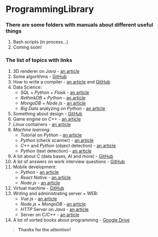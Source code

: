 # ProgrammingLibrary
### There are some folders with manuals about different useful things
1. Bash scripts (in process...)
2. Coming soon!
### The list of topics with links
1. 3D renderer on *Java* - [an article](https://avikdas.com/build-your-own-raytracer/)
2. Some algorithms - [GitHub](https://github.com/karan/Projects)
3. How to write a compiler - [an article](https://compilers.iecc.com/crenshaw/) and [GitHub](https://github.com/jamiebuilds/the-super-tiny-compiler)
4. Data Science:
    * *SQL* + *Python* + *Flask* - [an article](https://www.twilio.com/blog/2015/03/choose-your-own-adventures-presentations-wizard-mode-part-1-of-3.html)
    * *RethinkDB* + *Python* - [an article](https://realpython.com/rethink-flask-a-simple-todo-list-powered-by-flask-and-rethinkdb/)
    * *MongoDB* + *Node.js* - [an article](https://closebrace.com/tutorials/2017-03-02/the-dead-simple-step-by-step-guide-for-front-end-developers-to-getting-up-and-running-with-nodejs-express-and-mongodb)
    * *Big Data* analyzing on *Python* - [an article](https://www.freecodecamp.org/news/using-data-science-to-understand-what-makes-wine-taste-good-669b496c67ee/)
5. Something about design - [GitHub](https://github.com/donnemartin/system-design-primer)
6. Game engine on *C++* - [an article](https://preshing.com/20171218/how-to-write-your-own-cpp-game-engine/)
7. *Linux* containers - [an article](https://blog.lizzie.io/linux-containers-in-500-loc.html)
8. *Machine learning*:
    * Tutorial on *Python* - [an article](https://machinelearningmastery.com/machine-learning-in-python-step-by-step/)
    * *Python* (check scanner) - [an article](https://www.pyimagesearch.com/2014/09/01/build-kick-ass-mobile-document-scanner-just-5-minutes/)
    * *C++* and *Python* (object detection) - [an article](https://www.learnopencv.com/deep-learning-based-object-detection-and-instance-segmentation-using-mask-r-cnn-in-opencv-python-c/)
    * *Python* (text detection) - [an article](https://www.pyimagesearch.com/2018/08/20/opencv-text-detection-east-text-detector/)
9. A lot about *C* (data bases, AI and more) - [GitHub](https://github.com/kozross/awesome-c)
10. A lot of answers on work interview questions - [GitHub](https://github.com/MaximAbramchuck/awesome-interview-questions)
11. Mobile development:
    * *Python* - [an article](https://www.pyimagesearch.com/2014/09/01/build-kick-ass-mobile-document-scanner-just-5-minutes/)
    * *React Native* - [an article](https://blog.hasura.io/tutorial-fullstack-react-native-with-graphql-and-authentication-18183d13373a/)
    * *Node.js* - [an article](https://hackernoon.com/full-stack-web-application-using-react-node-js-express-and-webpack-97dbd5b9d708)
12. Virtual machine - [GitHub](https://github.com/skx/simple.vm)
13. Writing and administrating server + WEB:
    * *Vue.js* - [an article](https://matthiashager.com/complete-vuejs-application-tutorial)
    * *Node.js* + *MongoDB* - [an article](https://closebrace.com/tutorials/2017-03-02/the-dead-simple-step-by-step-guide-for-front-end-developers-to-getting-up-and-running-with-nodejs-express-and-mongodb)
    * *HTTP* Server on *Java* - [an article](https://javarevisited.blogspot.com/2015/06/how-to-create-http-server-in-java-serversocket-example.html)
    * Server on *C/C++* - [an article](https://eli.thegreenplace.net/2017/concurrent-servers-part-1-introduction/)
14. A lot of sorted books about programming - [Google Drive](https://drive.google.com/file/d/159QTo3rqV6TFxhOlkt6TSS8xRNkXZgQX/view)
> **Thanks for the attention!**

